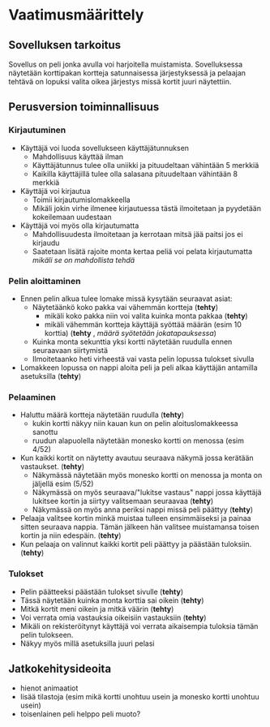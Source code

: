 # Vaatimusmäärittely #
## Sovelluksen tarkoitus ##
Sovellus on peli jonka avulla voi harjoitella muistamista. Sovelluksessa näytetään korttipakan kortteja satunnaisessa järjestyksessä ja pelaajan tehtävä on lopuksi valita oikea järjestys missä kortit juuri näytettiin. 


## Perusversion toiminnallisuus ##
### Kirjautuminen ###
* Käyttäjä voi luoda sovellukseen käyttäjätunnuksen 
    * Mahdollisuus käyttää ilman 
    * Käyttäjätunnus tulee olla uniikki ja pituudeltaan vähintään 5 merkkiä
    * Kaikilla käyttäjillä tulee olla salasana pituudeltaan vähintään 8 merkkiä
* Käyttäjä voi kirjautua
    * Toimii kirjautumislomakkeella
    * Mikäli jokin virhe ilmenee kirjautuessa tästä ilmoitetaan ja pyydetään kokeilemaan uudestaan
* Käyttäjä voi myös olla kirjautumatta
    * Mahdollisuudesta ilmoitetaan ja kerrotaan mitsä jää paitsi jos ei kirjaudu
    * Saatetaan lisätä rajoite monta kertaa peliä voi pelata kirjautumatta *mikäli se on mahdollista tehdä*
### Pelin aloittaminen ###
* Ennen pelin alkua tulee lomake missä kysytään seuraavat asiat:
    * Näytetäänkö koko pakka vai vähemmän kortteja (**tehty**)
        * mikäli koko pakka niin voi valita kuinka monta pakkaa (**tehty**)
        * mikäli vähemmän kortteja käyttäjä syöttää määrän (esim 10 korttia) (**tehty** , *määrä syötetään jokatapauksessa*)
    * Kuinka monta sekunttia yksi kortti näytetään ruudulla ennen seuraavaan siirtymistä 
    * Ilmoitetaanko heti virheestä vai vasta pelin lopussa tulokset sivulla
* Lomakkeen lopussa on nappi aloita peli ja peli alkaa käyttäjän antamilla asetuksilla (**tehty**)
### Pelaaminen ###
* Haluttu määrä kortteja näytetään ruudulla (**tehty**)
    * kukin kortti näkyy niin kauan kun on pelin aloituslomakkeessa sanottu
    * ruudun alapuolella näytetään monesko kortti on menossa (esim 4/52)
* Kun kaikki kortit on näytetty avautuu seuraava näkymä jossa kerätään vastaukset. (**tehty**)
    * Näkymässä näytetään myös monesko kortti on menossa ja monta on jäljellä esim (5/52)
    * Näkymässä on myös seuraava/"lukitse vastaus" nappi jossa käyttäjä lukitsee kortin ja siirtyy valitsemaan seuraavaa (**tehty**)
    * Näkymässä on myös anna periksi nappi missä peli päättyy (**tehty**)
* Pelaaja valitsee kortin minkä muistaa tulleen ensimmäiseksi ja painaa sitten seuraava nappia. Tämän jälkeen hän valitsee muistamansa toisen kortin ja niin edespäin. (**tehty**)
* Kun pelaaja on valinnut kaikki kortit peli päättyy ja päästään tuloksiin. (**tehty**)
### Tulokset ###
* Pelin päätteeksi päästään tulokset sivulle (**tehty**)
* Tässä näytetään kuinka monta korttia sai oikein (**tehty**)
* Mitkä kortit meni oikein ja mitkä väärin (**tehty**)
* Voi verrata omia vastauksia oikeisiin vastauksiin (**tehty**)
* Mikäli on rekisteröitynyt käyttäjä voi verrata aikaisempia tuloksia tämän pelin tulokseen. 
* Näkyy myös millä asetuksilla juuri pelasi 

## Jatkokehitysideoita ##
* hienot animaatiot
* lisää tilastoja (esim mikä kortti unohtuu usein ja monesko kortti unohtuu usein)
* toisenlainen peli helppo peli muoto? 
